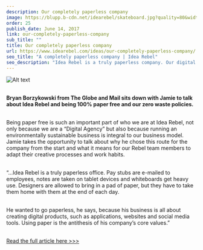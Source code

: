 ```yaml
---
description: Our completely paperless company
image: https://blupp.b-cdn.net/idearebel/skateboard.jpg?quality=80&width=800
order: 25
publish_date: June 14, 2017
link: our-completely-paperless-company
sub_title: ""
title: Our completely paperless company
url: https://www.idearebel.com/ideas/our-completely-paperless-company/
seo_title: "A completely paperless company | Idea Rebel"
seo_description: "Idea Rebel is a truly paperless company. Our digital marketing agency uses technology and digital solutions to uphold this objective."
---
```

![Alt text](https://blupp.b-cdn.net/idearebel/gamechanger-paperlessJamieGarratt-576x324.jpg?quality=80&width=800?quality=80&width=800 "a title")

\
**Bryan Borzykowski from The Globe and Mail sits down with Jamie to talk about Idea Rebel and being 100% paper free and our zero waste policies.**

\
Being paper free is such an important part of who we are at Idea Rebel, not only because we are a “Digital Agency” but also because running an environmentally sustainable business is integral to our business model. Jamie takes the opportunity to talk about why he chose this route for the company from the start and what it means for our Rebel team members to adapt their creative processes and work habits.

\
“…Idea Rebel is a truly paperless office. Pay stubs are e-mailed to employees, notes are taken on tablet devices and whiteboards get heavy use. Designers are allowed to bring in a pad of paper, but they have to take them home with them at the end of each day.

\
He wanted to go paperless, he says, because his business is all about creating digital products, such as applications, websites and social media tools. Using paper is the antithesis of his company’s core values.”

\
[Read the full article here >>>](https://www.theglobeandmail.com/technology/tech-news/how-one-company-went-completely-paperless/article12522284/)

